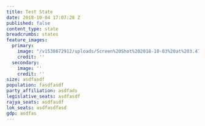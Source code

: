 ```yaml
---
title: Test State
date: 2018-10-04 17:07:28 Z
published: false
content_type: state
breadcrumbs: states
feature_images:
  primary:
    image: "/v1538672912/uploads/Screen%20Shot%202018-10-03%20at%203.47.30%20PM.png"
    credit: ''
  secondary:
    image: ''
    credit: ''
size: asdfasdf
population: fasdfasdf
party_affiliation: asdfads
legislative_seats: asdfasdf
rajya_seats: asdfasdf
lok_seats: asdfasdfasd
gdp: asdfas
---
```


